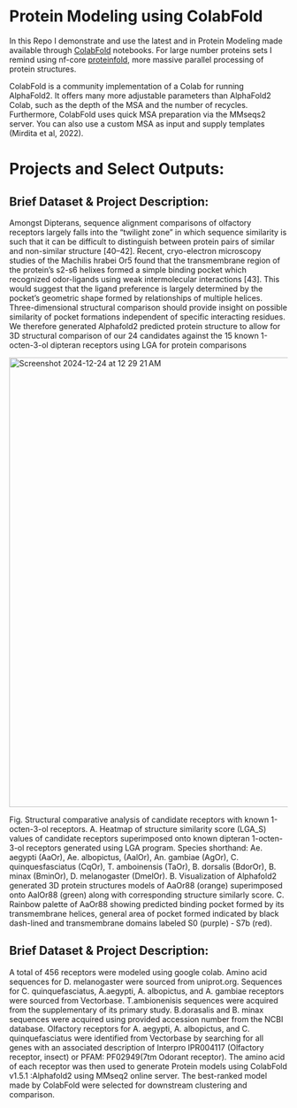 # Protein Modeling using ColabFold 

In this Repo I demonstrate and use the latest and in Protein Modeling made available through [ColabFold](https://github.com/sokrypton/ColabFold) notebooks.
For large number proteins sets I remind using nf-core [proteinfold](https://github.com/nf-core/proteinfold/tree/1.0.0), more massive parallel processing of protein structures.

ColabFold is a community implementation of a Colab for running AlphaFold2. It offers many more adjustable parameters than AlphaFold2 Colab, such as the depth of the MSA and the number of recycles. Furthermore, ColabFold uses quick MSA preparation via the MMseqs2 server. You can also use a custom MSA as input and supply templates (Mirdita et al, 2022).



# Projects and Select Outputs:

## Brief Dataset & Project Description:

Amongst Dipterans, sequence alignment comparisons of olfactory receptors largely falls into the “twilight zone” in which sequence similarity is such that it can be difficult to distinguish between protein pairs of similar and non-similar structure [40–42]. Recent, cryo-electron microscopy studies of the Machilis hrabei Or5 found that the transmembrane region of the protein’s s2-s6 helixes formed a simple binding pocket which recognized odor-ligands using weak intermolecular interactions [43]. This would suggest that the ligand preference is largely determined by the pocket’s geometric shape formed by relationships of multiple helices. Three-dimensional structural comparison should provide insight on possible similarity of pocket formations independent of specific interacting residues. We therefore generated Alphafold2 predicted protein structure to allow for 3D structural comparison of our 24 candidates against the 15 known 1-octen-3-ol dipteran receptors using LGA for protein comparisons 

<img width="813" alt="Screenshot 2024-12-24 at 12 29 21 AM" src="https://github.com/user-attachments/assets/58a8854d-4a4a-4674-9225-e395fed03af7" />

Fig. Structural comparative analysis of candidate receptors with known 1-octen-3-ol receptors.
A. Heatmap of structure similarity score (LGA_S) values of candidate receptors superimposed onto known dipteran 1-octen-3-ol receptors generated using LGA program. Species shorthand: Ae. aegypti (AaOr), Ae. albopictus, (AalOr), An. gambiae (AgOr), C. quinquesfasciatus (CqOr), T. amboinensis (TaOr), B. dorsalis (BdorOr), B. minax (BminOr), D. melanogaster (DmelOr). B. Visualization of Alphafold2 generated 3D protein structures models of AaOr88 (orange) superimposed onto AalOr88 (green) along with corresponding structure similarly score. C. Rainbow palette of AaOr88 showing predicted binding pocket formed by its transmembrane helices, general area of pocket formed indicated by black dash-lined and transmembrane domains labeled S0 (purple) ‐ S7b (red).


## Brief Dataset & Project Description:

A total of 456 receptors were modeled using google colab. Amino acid sequences for D. melanogaster were sourced from uniprot.org. Sequences for C. quinquefasciatus, A.aegypti, A. albopictus, and A. gambiae receptors were sourced from Vectorbase. T.ambionenisis sequences were acquired from the supplementary of its primary study. B.dorasalis and B. minax sequences were acquired using provided accession number from the NCBI database. Olfactory receptors for A. aegypti, A. albopictus, and C. quinquefasciatus were identified from Vectorbase by searching for all genes with an associated description of Interpro IPR004117 (Olfactory receptor, insect) or PFAM: PF02949(7tm Odorant receptor). The amino acid of each receptor was then used to generate Protein models using ColabFold v1.5.1 :Alphafold2 using MMseq2 online server. The best-ranked model made by ColabFold were selected for downstream clustering and comparison.
